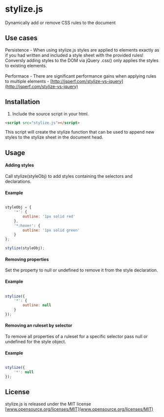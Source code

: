 # stylize.js
Dynamically add or remove CSS rules to the document <br>

## Use cases
Persistence - When using stylize.js styles are applied to elements exactly as if you had written and included a style sheet with the provided rules! Conversly adding styles to the DOM via jQuery .css() only applies the styles to existing elements. <br> <br>
Performace - There are significant performance gains when applying rules to multiple elements - [http://jsperf.com/stylize-vs-jquery](http://jsperf.com/stylize-vs-jquery)

## Installation
1. Include the source script in your html. <br>
```html
<script src="stylize.js"></script>
```
This script will create the stylize function that can be used to append new styles to the stylize sheet in the document head.

## Usage

#### Adding styles
Call stylize(styleObj) to add styles containing the selectors and declarations. <br>
   
#### Example
```js

styleObj = {
    '*': {
        outline: '1px solid red'
    },
    '*:hover': {
        outline: '1px solid green'
    }
};

stylize(styleObj);

```

#### Removing properties
Set the property to null or undefined to remove it from the style declaration.

#### Example
```js

stylize({
	'*': {
        outline: null
    }
});

```


#### Removing an ruleset by selector
To remove all properties of a ruleset for a specific selector pass null or undefined for the style object.

#### Example
```js

stylize({
	'*': null
});

```


## License 
stylize.js is released under the MIT license <br>
[www.opensource.org/licenses/MIT](www.opensource.org/licenses/MIT)
